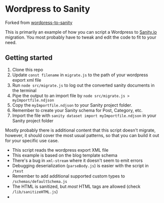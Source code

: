 # Wordpress to Sanity

Forked from [wordpress-to-sanity](https://github.com/kmelve/wordpress-to-sanity)

This is primarily an example of how you can script a Wordpress to [Sanity.io](https://www.sanity.io) migration.
You most probably have to tweak and edit the code to fit to your need.

## Getting started

1. Clone this repo
2. Update `const filename` in `migrate.js` to the path of your wordpress export xml file
3. Run `node src/migrate.js` to log out the converted sanity documents in the terminal
4. Pipe the output to an import file by `node src/migrate.js > myImportfile.ndjson`
5. Copy the `myImportfile.ndjson` to your Sanity project folder.
6. Remember to create your Sanity schema for Post, Category, etc.
7. Import the file with `sanity dataset import myImportfile.ndjson` in your Sanity project folder

Mostly probably there is additional content that this script doesn't migrate, however, it should cover the most usual patterns, so that you can build it out for your specific use case.


- This script reads the wordpress export XML file
- This example is based on the blog template schema
- There's a bug in `xml-stream` where it doesn't seem to emit errors
- Debugging deserialization (`parseBody.js`) is easier with the script in `/test`
- Remember to add additional supported custom types to `/schemas/defaultSchema.js`
- The HTML is sanitized, but _most_ HTML tags are allowed (check `/lib/sanitizeHTML.js`)
- 